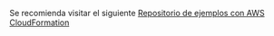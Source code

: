 Se recomienda visitar el siguiente 
[Repositorio de ejemplos con AWS CloudFormation](https://github.com/awslabs/aws-cloudformation-templates/tree/master/aws/services)